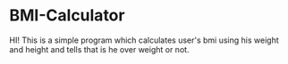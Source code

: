 # BMI-Calculator
HI! This is a simple program which calculates user's bmi using his weight and height and tells that is he over weight or not.
